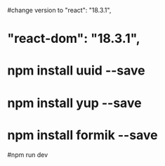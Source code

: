 #change version to "react": "18.3.1",
#    "react-dom": "18.3.1",

# npm install uuid --save
# npm install yup --save
# npm install formik --save

#npm run dev
